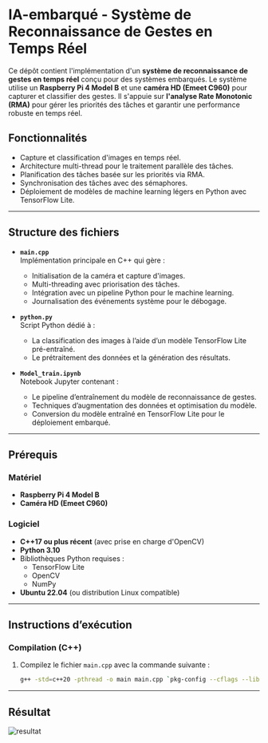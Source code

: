 # IA-embarqué - Système de Reconnaissance de Gestes en Temps Réel

Ce dépôt contient l'implémentation d'un **système de reconnaissance de gestes en temps réel** conçu pour des systèmes embarqués. Le système utilise un **Raspberry Pi 4 Model B** et une **caméra HD (Emeet C960)** pour capturer et classifier des gestes. Il s'appuie sur **l'analyse Rate Monotonic (RMA)** pour gérer les priorités des tâches et garantir une performance robuste en temps réel.

## Fonctionnalités
- Capture et classification d'images en temps réel.
- Architecture multi-thread pour le traitement parallèle des tâches.
- Planification des tâches basée sur les priorités via RMA.
- Synchronisation des tâches avec des sémaphores.
- Déploiement de modèles de machine learning légers en Python avec TensorFlow Lite.

---

## Structure des fichiers
- **`main.cpp`**  
  Implémentation principale en C++ qui gère :
  - Initialisation de la caméra et capture d'images.
  - Multi-threading avec priorisation des tâches.
  - Intégration avec un pipeline Python pour le machine learning.
  - Journalisation des événements système pour le débogage.

- **`python.py`**  
  Script Python dédié à :
  - La classification des images à l’aide d’un modèle TensorFlow Lite pré-entraîné.
  - Le prétraitement des données et la génération des résultats.

- **`Model_train.ipynb`**  
  Notebook Jupyter contenant :
  - Le pipeline d’entraînement du modèle de reconnaissance de gestes.
  - Techniques d’augmentation des données et optimisation du modèle.
  - Conversion du modèle entraîné en TensorFlow Lite pour le déploiement embarqué.

---

## Prérequis
### Matériel
- **Raspberry Pi 4 Model B**
- **Caméra HD (Emeet C960)**

### Logiciel
- **C++17 ou plus récent** (avec prise en charge d'OpenCV)
- **Python 3.10**
- Bibliothèques Python requises :
  - TensorFlow Lite
  - OpenCV
  - NumPy
- **Ubuntu 22.04** (ou distribution Linux compatible)

---

## Instructions d’exécution
### Compilation (C++)
1. Compilez le fichier `main.cpp` avec la commande suivante :
   ```bash
   g++ -std=c++20 -pthread -o main main.cpp `pkg-config --cflags --libs opencv4`

---

## Résultat
![resultat](https://github.com/user-attachments/assets/cd7649a0-691d-4e7a-909f-c1a9e94ac8cc)


